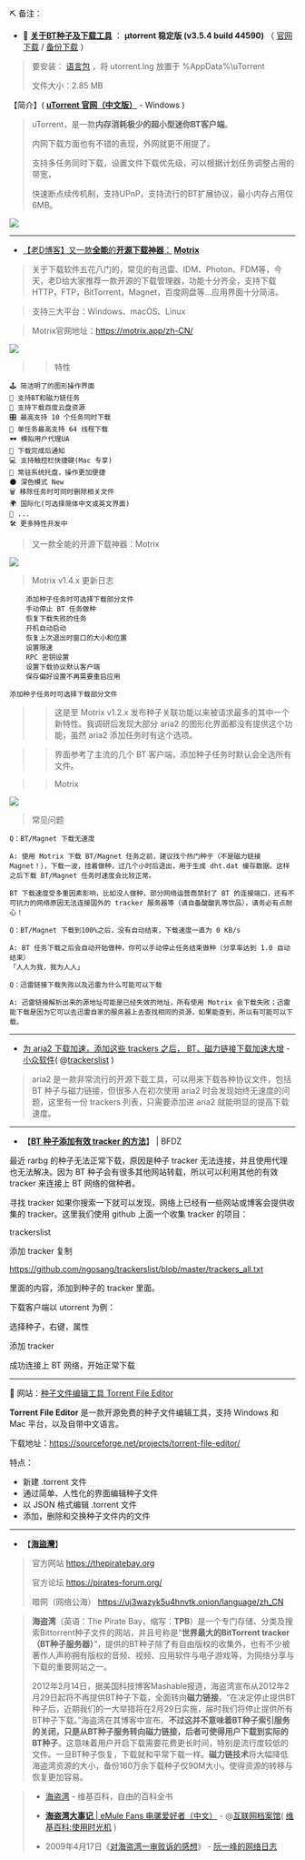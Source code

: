 ⛏ 备注：

- 🎦 [**关于BT种子及下载工具**](https://github.com/taoste/Hello-World/blob/master/Tools/P2P%E5%B7%A5%E5%85%B7/BT.md) ： **µtorrent 稳定版 (v3.5.4 build 44590)**  （ [官网下载](https://www.utorrent.com/intl/zh_cn/downloads/complete/track/stable/os/win) / [备份下载](https://github.com/taoste/Hello-World/blob/master/Tools/uTorrent_v3.5.4.44590.exe?raw=true) ）
> 
> 要安装： [语言包](https://www.utorrent.com/intl/zh_cn/downloads/win) ，将 utorrent.lng 放置于 %AppData%\uTorrent
> 
> 文件大小：2.85 MB

【简介】( [**uTorrent 官网（中文版）**](https://www.utorrent.com/intl/zh_cn/downloads/win) - Windows  )
>
> uTorrent，是一款**内存消耗极少的超小型迷你BT客户端**。
>
> 内网下载方面也有不错的表现，外网就更不用提了。
>
> 支持多任务同时下载，设置文件下载优先级，可以根据计划任务调整占用的带宽，
>
> 快速断点续传机制，支持UPnP，支持流行的BT扩展协议，最小内存占用仅6MB。
>

<img src="https://camo.githubusercontent.com/43de7f6c86466fc4c80333389624272617b5b90a/687474703a2f2f646f776e7a612e696d672e7a7a3331342e636f6d2f736f66742f787a676a2d35342f323031362d30312d31312f65626464636430643630343639303433363832303635376661346237373833392e6a70673f7261773d74727565?raw=true"/>

-----------------------------------------------------------


- [【老D博客】又一款**全能**的**开源下载神器**：](https://laod.cn/tools/motrix.html) [**Motrix**](https://motrix.app/zh-CN/)

> 关于下载软件五花八门的，常见的有迅雷、IDM、Photon、FDM等，今天，老D给大家推荐一款开源的下载管理器，功能十分齐全，支持下载HTTP，FTP，BitTorrent，Magnet，百度网盘等...应用界面十分简洁。

> 支持三大平台：Windows、macOS、Linux 

> Motrix官网地址：https://motrix.app/zh-CN/

<img src="https://camo.githubusercontent.com/483de768b4adbeb420d4005be7797f0b59f899c3/68747470733a2f2f63646e2e6c616f642e77616e672f77702d636f6e74656e742f75706c6f6164732f323031392f30372f7a352e6a7067"/>


>> 特性
```
🕹 简洁明了的图形操作界面
🦄 支持BT和磁力链任务
💾 支持下载百度云盘资源
🎛 最高支持 10 个任务同时下载
🚀 单任务最高支持 64 线程下载
🕶 模拟用户代理UA
🔔 下载完成后通知
💻 支持触控栏快捷键(Mac 专享)
🤖 常驻系统托盘，操作更加便捷
🌑 深色模式 New
🗑 移除任务时可同时删除相关文件
🌍 国际化(可选择简体中文或英文界面)
🎏 ...
🛠 更多特性开发中
``` 

> 又一款全能的开源下载神器：Motrix

<img src="https://camo.githubusercontent.com/6b7924fe84fd1cd49cac5a538f2751d55702f5ee/68747470733a2f2f63646e2e6c616f642e77616e672f77702d636f6e74656e742f75706c6f6164732f323031392f30372f7a342e706e67"/>

> Motrix v1.4.x 更新日志
```
    添加种子任务时可选择下载部分文件
    手动停止 BT 任务做种
    恢复下载失败的任务
    开机自动启动
    恢复上次退出时窗口的大小和位置
    设置限速
    RPC 密钥设置
    设置下载协议默认客户端
    保存偏好设置不再需要重启应用

添加种子任务时可选择下载部分文件
```
>> 这是至 Motrix v1.2.x 发布种子关联功能以来被请求最多的其中一个新特性。我调研后发现大部分 aria2 的图形化界面都没有提供这个功能，虽然 aria2 添加任务时有这个选项。

>> 界面参考了主流的几个 BT 客户端，添加种子任务时默认会全选所有文件。

>> Motrix

<img src="https://camo.githubusercontent.com/a39a4bc467cf39c803ef083bcf57ed385d42808e/68747470733a2f2f63646e2e6c616f642e77616e672f77702d636f6e74656e742f75706c6f6164732f323031392f30372f7a362e6a706567"/>
 
> 常见问题
```
Q：BT/Magnet 下载无速度

A: 使用 Motrix 下载 BT/Magnet 任务之前，建议找个热门种子（不是磁力链接Magnet！），下载一波，挂着做种，过几个小时后退出，用于生成 dht.dat 缓存数据。这样之后下载 BT/Magnet 任务时速度会比较正常。

BT 下载速度受多重因素影响，比如没人做种，部分网络运营商禁封了 BT 的连接端口，还有不可抗力的网络原因无法连接国外的 tracker 服务器等（请自备酸酸乳等饮品），请务必有点耐心！

Q：BT/Magnet 下载到100%之后，没有自动结束，下载速度一直为 0 KB/s

A: BT 任务下载之后会自动开始做种，你可以手动停止任务结束做种（分享率达到 1.0 自动结束）
「人人为我，我为人人」

Q：迅雷链接下载失败以及迅雷为什么可能可以下载

A: 迅雷链接解析出来的源地址可能是已经失效的地址，所有使用 Motrix 会下载失败；迅雷能下载是因为它可以去迅雷自家的服务器上去查找相同的资源，如果能查到，所以有可能可以下载。
```
-----------------------------------------------------------

- [为 aria2 下载加速，添加这些 trackers 之后， BT、磁力链接下载加速大增](https://www.appinn.com/ara2-add-trackers-list-for-speed-up/) - [小众软件](https://www.appinn.com/tag/aria2/)( @[trackerslist](https://github.com/ngosang/trackerslist) )
> 
> aria2 是一款非常流行的开源下载工具，可以用来下载各种协议文件，包括 BT 种子与磁力链接，但很多人在初次使用 aria2 时会发现始终无速度的问题，这里有一份 trackers 列表，只需要添加进 aria2 就能明显的提高下载速度。

-----------------------------------------------------------

- 【[**BT 种子添加有效 tracker 的方法**](https://www.bfdz.ink/2018/02/04/72/)】  | BFDZ

最近 rarbg 的种子无法正常下载，原因是种子 tracker 无法连接，并且使用代理也无法解决。因为 BT 种子会有很多其他网站转载，所以可以利用其他的有效 tracker 来连接上 BT 网络的做种者。

寻找 tracker
如果你搜索一下就可以发现，网络上已经有一些网站或博客会提供收集的 tracker。这里我们使用 github 上面一个收集 tracker 的项目：

trackerslist

添加 tracker
复制

https://github.com/ngosang/trackerslist/blob/master/trackers_all.txt

里面的内容，添加到种子的 tracker 里面。

下载客户端以 utorrent 为例：

选择种子，右键，属性



添加 tracker



成功连接上 BT 网络，开始正常下载


-----------------------------------------------------------

🎦 网站：[种子文件编辑工具 Torrent File Editor](https://www.bfdz.ink/2019/02/09/122/)

   <p><b>Torrent File Editor</b> 是一款开源免费的种子文件编辑工具，支持 Windows 和 Mac 平台，以及自带中文语言。</p>
<p>下载地址：<a href="https://sourceforge.net/projects/torrent-file-editor/" target="_blank" rel="noopener">https://sourceforge.net/projects/torrent-file-editor/</a></p>
<a id="more"></a>

<p>特点：</p>
<ul>
<li>新建 .torrent 文件</li>
<li>通过简单、人性化的界面编辑种子文件</li>
<li>以 JSON 格式编辑 .torrent 文件</li>
<li>添加，删除和交换种子文件内的文件</li>
</ul>

-----------------------------------------------------------

- 【[**海盜灣**](https://thepiratebay.org)】
> 
> 官方网站  https://thepiratebay.org
> 
> 官方论坛  https://pirates-forum.org/
> 
> 暗网（网络公海）  https://uj3wazyk5u4hnvtk.onion/language/zh_CN

> **海盗湾**（英语：The Pirate Bay，缩写：**TPB**）是一个专门存储、分类及搜索Bittorrent种子文件的网站，并且号称是“**世界最大的BitTorrent tracker（BT种子服务器）**”，提供的BT种子除了有自由版权的收集外，也有不少被著作人声称拥有版权的音频、视频、应用软件与电子游戏等，为网络分享与下载的重要网站之一。 
> 
> 2012年2月14日，据美国科技博客Mashable报道，海盗湾宣布从2012年2月29日起将不再提供BT种子下载，全面转向**磁力链接**。“在决定停止提供BT种子后，近期我们的一大举措将在2月29日实施，届时我们将停止提供所有BT种子下载。”海盗湾在其博客中宣布。**不过这并不意味着BT种子索引服务的关闭，只是从BT种子服务转向磁力链接，后者可使得用户下载到实际的BT种子**。这意味着用户开启下载需要花费更长时间，特别是流行度较低的文件。一旦BT种子恢复，下载就和平常下载一样。**磁力链技术**将大幅降低海盗湾资源的大小，备份160万余下载种子仅90M大小。使得资源的转移与恢复更加容易。


> - [海盗湾](https://zh.wikipedia.org/wiki/海盜灣) - 维基百科，自由的百科全书  
> 
> - [**海盗湾大事记** | eMule Fans 电骡爱好者（中文）](https://web.archive.org/web/20101122034819/http://emulefans.com/the-pirate-bay-events/) - @[互联网档案馆](https://archive.org)( [维基百科:使用时光机](https://zh.wikipedia.org/wiki/Wikipedia:使用时光机) )
>
> - 2009年4月17日《[对海盗湾一审败诉的感想](https://www.ruanyifeng.com/blog/2009/04/some_thoughts_on_the_pirate_bay_guilty.html)》 - [阮一峰的网络日志](https://www.ruanyifeng.com/)  


